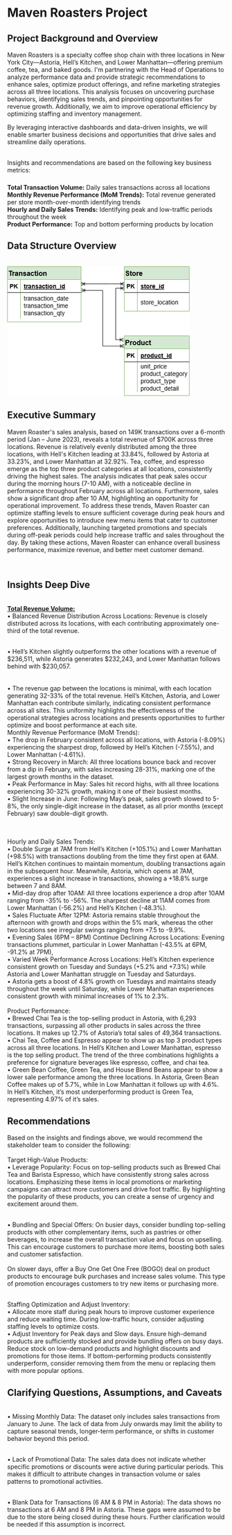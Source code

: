 # Maven Roasters Project

## Project Background and Overview
Maven Roasters is a specialty coffee shop chain with three locations in New York City—Astoria, Hell’s Kitchen, and Lower Manhattan—offering premium coffee, tea, and baked goods. I'm partnering with the Head of Operations to analyze performance data and provide strategic recommendations to enhance sales, optimize product offerings, and refine marketing strategies across all three locations.
This analysis focuses on uncovering purchase behaviors, identifying sales trends, and pinpointing opportunities for revenue growth. Additionally, we aim to improve operational efficiency by optimizing staffing and inventory management.

By leveraging interactive dashboards and data-driven insights, we will enable smarter business decisions and opportunities that drive sales and streamline daily operations.

<br>Insights and recommendations are based on the following key business metrics:
### 
<B>Total Transaction Volume:</b> Daily sales transactions across all locations
<Br><b>Monthly Revenue Performance (MoM Trends):</b> Total revenue generated per store month-over-month identifying trends
<Br><b> Hourly and Daily Sales Trends:</b> Identifying peak and low-traffic periods throughout the week 
<Br><b>Product Performance:</b> Top and bottom performing products by location

## Data Structure Overview
<br>
<img src="https://github.com/romandkuang/Maven-Roasters-Project/blob/main/maven%20roasters%20erd.drawio%20(1).png?raw=true">

## Executive Summary
Maven Roaster's sales analysis, based on 149K transactions over a 6-month period (Jan – June 2023), reveals a total revenue of $700K across three locations. Revenue is relatively evenly distributed among the three locations, with Hell's Kitchen leading at 33.84%, followed by Astoria at 33.23%, and Lower Manhattan at 32.92%.
Tea, coffee, and espresso emerge as the top three product categories at all locations, consistently driving the highest sales. 
The analysis indicates that peak sales occur during the morning hours (7-10 AM), with a noticeable decline in performance throughout February across all locations. Furthermore, sales show a significant drop after 10 AM, highlighting an opportunity for operational improvement.
To address these trends, Maven Roaster can optimize staffing levels to ensure sufficient coverage during peak hours and explore opportunities to introduce new menu items that cater to customer preferences. 
Additionally, launching targeted promotions and specials during off-peak periods could help increase traffic and sales throughout the day. By taking these actions, Maven Roaster can enhance overall business performance, maximize revenue, and better meet customer demand.

<br>

## Insights Deep Dive
<Br>
<b><U>Total Revenue Volume:</b></u>
<br>•	Balanced Revenue Distribution Across Locations: Revenue is closely distributed across its locations, with each contributing approximately one-third of the total revenue. 

<br>•	Hell’s Kitchen slightly outperforms the other locations with a revenue of $236,511, while Astoria generates $232,243, and Lower Manhattan follows behind with $230,057.  
<br>
<br>•	The revenue gap between the locations is minimal, with each location generating 32-33% of the total revenue. Hell’s Kitchen, Astoria, and Lower Manhattan each contribute similarly, indicating consistent performance across all sites. This uniformity highlights the effectiveness of the operational strategies across locations and presents opportunities to further optimize and boost performance at each site.
<br>
Monthly Revenue Performance (MoM Trends):
<br>•	The drop in February consistent across all locations, with Astoria (-8.09%) experiencing the sharpest drop, followed by Hell’s Kitchen (-7.55%), and Lower Manhattan (-4.61%). 
<br>•	Strong Recovery in March: All three locations bounce back and recover from a dip in February, with sales increasing 28-31%, marking one of the largest growth months in the dataset. 
<br>•	Peak Performance in May: Sales hit record highs, with all three locations experiencing 30-32% growth, making it one of their busiest months.
<br>•	Slight Increase in June: Following May’s peak, sales growth slowed to 5-8%, the only single-digit increase in the dataset, as all prior months (except February) saw double-digit growth.

<br><br>Hourly and Daily Sales Trends: 
<br>•	Double Surge at 7AM from Hell’s Kitchen (+105.1%) and Lower Manhattan (+98.5%) with transactions doubling from the time they first open at 6AM. Hell’s Kitchen continues to maintain momentum, doubling transactions again in the subsequent hour. Meanwhile, Astoria, which opens at 7AM, experiences a slight increase in transactions, showing a +18.8% surge between 7 and 8AM. 
<br>•	Mid-day drop after 10AM: All three locations experience a drop after 10AM ranging from -35% to -56%. The sharpest decline at 11AM comes from Lower Manhattan (-56.2%) and Hell’s Kitchen (-48.3%). 
<br>•	Sales Fluctuate After 12PM: Astoria remains stable throughout the afternoon with growth and drops within the 5% mark, whereas the other two locations see irregular swings ranging from +7.5 to -9.9%. 
<br>•	Evening Sales (6PM – 8PM) Continue Declining Across Locations: Evening transactions plummet, particular in Lower Manhattan (-43.5% at 6PM, -91.2% at 7PM), 
<br>•	Varied Week Performance Across Locations: Hell’s Kitchen experience consistent growth on Tuesday and Sundays (+5.2% and +7.3%) while Astoria and Lower Manhattan struggle on Tuesday and Saturdays. 
<br>•	Astoria gets a boost of 4.8% growth on Tuesdays and maintains steady throughout the week until Saturday, while Lower Manhattan experiences consistent growth with minimal increases of 1% to 2.3%. 
<br><br>
Product Performance: 
<br>•	Brewed Chai Tea is the top-selling product in Astoria, with 6,293 transactions, surpassing all other products in sales across the three locations. It makes up 12.7% of Astoria’s total sales of 49,364 transactions. 
<br>•	Chai Tea, Coffee and Espresso appear to show up as top 3 product types across all three locations. In Hell’s Kitchen and Lower Manhattan, espresso is the top selling product. The trend of the three combinations highlights a preference for signature beverages like espresso, coffee, and chai tea. 
<br>•	Green Bean Coffee, Green Tea, and House Blend Beans appear to show a lower sale performance among the three locations. In Astoria, Green Bean Coffee makes up of 5.7%, while in Low Manhattan it follows up with 4.6%. In Hell’s Kitchen, it’s most underperforming product is Green Tea, representing 4.97% of it’s sales. 

## Recommendations
Based on the insights and findings above, we would recommend the stakeholder team to consider the following: 
<br><br>Target High-Value Products:
<br>•	Leverage Popularity: Focus on top-selling products such as Brewed Chai Tea and Barista Espresso, which have consistently strong sales across locations. Emphasizing these items in local promotions or marketing campaigns can attract more customers and drive foot traffic. By highlighting the popularity of these products, you can create a sense of urgency and excitement around them.

<br>•	Bundling and Special Offers: On busier days, consider bundling top-selling products with other complementary items, such as pastries or other beverages, to increase the overall transaction value and focus on upselling. This can encourage customers to purchase more items, boosting both sales and customer satisfaction. 
<br><br>
On slower days, offer a Buy One Get One Free (BOGO) deal on product products to encourage bulk purchases and increase sales volume. This type of promotion encourages customers to try new items or purchasing more.



<br>
Staffing Optimization and Adjust Inventory:
<br>•	Allocate more staff during peak hours to improve customer experience and reduce waiting time. During low-traffic hours, consider adjusting staffing levels to optimize costs. 
<br>•	Adjust Inventory for Peak days and Slow days. Ensure high-demand products are sufficiently stocked and provide bundling offers on busy days. Reduce stock on low-demand products and highlight discounts and promotions for those items. If bottom-performing products consistently underperform, consider removing them from the menu or replacing them with more popular options. 


## Clarifying Questions, Assumptions, and Caveats

<br>•	Missing Monthly Data: The dataset only includes sales transactions from January to June. The lack of data from July onwards may limit the ability to capture seasonal trends, longer-term performance, or shifts in customer behavior beyond this period.

<br>•	Lack of Promotional Data: The sales data does not indicate whether specific promotions or discounts were active during particular periods. This makes it difficult to attribute changes in transaction volume or sales patterns to promotional activities.

<br>•	Blank Data for Transactions (6 AM & 8 PM in Astoria): The data shows no transactions at 6 AM and 8 PM in Astoria. These gaps were assumed to be due to the store being closed during these hours. Further clarification would be needed if this assumption is incorrect.

